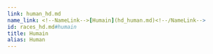```yaml
---
link: human_hd.md
name_link: <!--NameLink-->[Humain](hd_human.md)<!--/NameLink-->
id: races_hd.md#humain
title: Humain
alias: Human
---
```


